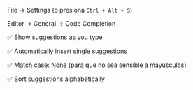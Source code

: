 File → Settings (o presioná `Ctrl + Alt + S`)


Editor → General → Code Completion



✅ Show suggestions as you type

✅ Automatically insert single suggestions

✅ Match case: None (para que no sea sensible a mayúsculas)

✅ Sort suggestions alphabetically
